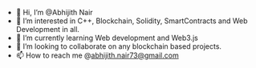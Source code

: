 - 👋 Hi, I’m @Abhijith Nair
- 👀 I’m interested in C++, Blockchain, Solidity, SmartContracts and Web Development in all.
- 🌱 I’m currently learning Web development and Web3.js
- 💞️ I’m looking to collaborate on any blockchain based projects.
- 📫 How to reach me @abhijith.nair73@gmail.com
<!--
**AbhijithNair73/AbhijithNair73** is a ✨ _special_ ✨ repository because its `README.md` (this file) appears on your GitHub profile.

-->
